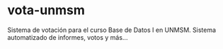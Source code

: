 # vota-unmsm
Sistema de votación para el curso Base de Datos I en UNMSM. Sistema automatizado de informes, votos y más...
